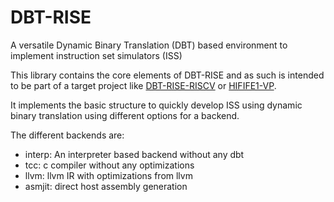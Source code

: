 # DBT-RISE
A versatile Dynamic Binary Translation (DBT) based environment to implement instruction set simulators (ISS)

This library contains the core elements of DBT-RISE and as such is intended to be part of a target project like [DBT-RISE-RISCV](https://github.com/Minres/DBT-RISE-RISCV) or [HIFIFE1-VP](https://github.com/Minres/HIFIVE1-VP).

It implements the basic structure to quickly develop ISS using dynamic binary translation using different options for a backend.

The different backends are:
- interp: An interpreter based backend without any dbt
- tcc: c compiler without any optimizations
- llvm: llvm IR with optimizations from llvm
- asmjit: direct host assembly generation